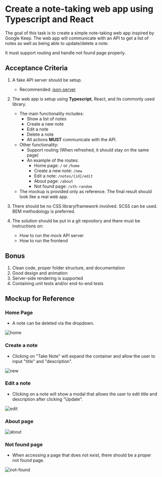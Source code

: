 # Create a note-taking web app using Typescript and React

The goal of this task is to create a simple note-taking web app inspired by Google Keep.
The web app will communicate with an API to get a list of notes as well as being able to update/delete a note.

It must support routing and handle not found page properly.

## Acceptance Criteria

1. A fake API server should be setup.
    - Recommended: [json-server](https://github.com/typicode/json-server)

2. The web app is setup using __Typescript__, React, and its commonly used library.
    - The main functionality includes:
        - Show a list of notes
        - Create a new note
        - Edit a note
        - Delete a note
        - All actions __MUST__ communicate with the API.
    - Other functionality:
        - Support routing (When refreshed, it should stay on the same page)
        - An example of the routes:
            - Home page: `/` or `/home`
            - Create a new note: `/new`
            - Edit a note: `/notes/{id}/edit`
            - About page: `/about`
            - Not found page: `/sth-random`
    - The mockup is provided only as reference. The final result should look like a real web app.

3. There should be no CSS library/framework involved. SCSS can be used. BEM methodology is preferred.

4. The solution should be put in a git repository and there must be instructions on:
    - How to run the mock API server
    - How to run the frontend

## Bonus
1. Clean code, proper folder structure, and documentation
2. Good design and animation
3. Server-side rendering is supported
4. Containing unit tests and/or end-to-end tests


## Mockup for Reference

### Home Page
- A note can be deleted via the dropdown.

![home](assets/home.png)

### Create a note
- Clicking on "Take Note" will expand the container and allow the user to input "title" and "description".

![new](assets/new.png)

### Edit a note
- Clicking on a note will show a modal that allows the user to edit title and description after clicking "Update".

![edit](assets/edit.png)

### About page

![about](assets/about.png)

### Not found page

- When accessing a page that does not exist, there should be a proper not found page.

![not-found](assets/not-found.png)